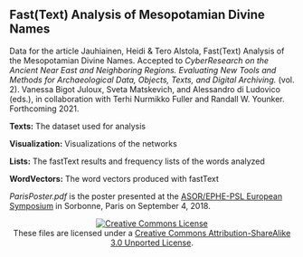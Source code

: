 ## Fast(Text) Analysis of Mesopotamian Divine Names

Data for the article Jauhiainen, Heidi & Tero Alstola, Fast(Text) Analysis of the Mesopotamian Divine Names. Accepted to *CyberResearch on the Ancient Near East and Neighboring Regions. Evaluating New Tools and Methods for Archaeological Data, Objects, Texts, and Digital Archiving.* (vol. 2). Vanessa Bigot Juloux, Sveta Matskevich, and Alessandro di Ludovico (eds.), in collaboration with Terhi Nurmikko Fuller and Randall W. Younker. Forthcoming 2021.


<b>Texts:</b> The dataset used for analysis

<b>Visualization:</b> Visualizations of the networks

<b>Lists:</b> The fastText results and frequency lists of the words analyzed

<b>WordVectors:</b> The word vectors produced with fastText


*ParisPoster.pdf* is the poster presented at the [ASOR/EPHE-PSL European Symposium](http://ancient-worlds-symposium.eu) in Sorbonne, Paris on September 4, 2018. 



<p align="center">
<a rel="license" href="http://creativecommons.org/licenses/by-sa/3.0/"><img alt="Creative Commons License" style="border-width:0" src="https://i.creativecommons.org/l/by-sa/3.0/88x31.png" /></a><br />These files are licensed under a <a rel="license" href="http://creativecommons.org/licenses/by-sa/3.0/">Creative Commons Attribution-ShareAlike 3.0 Unported License</a>.</p>
